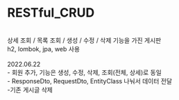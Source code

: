 # RESTful_CRUD
<br>
상세 조회 / 목록 조회 / 생성 / 수정 / 삭제 기능을 가진 게시판
<br>
h2, lombok, jpa, web 사용
<br>
<br>
2022.06.22
<br>
- 회원 추가, 기능은 생성, 수정, 삭제, 조회(전체, 상세)로 동일
<br>
- ResponseDto, RequestDto, EntityClass 나눠서 데이터 전달
<br>
-기존 게시글 삭제
<br>

